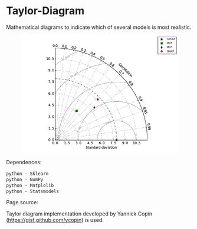 # Taylor-Diagram
Mathematical diagrams to indicate which of several models is most realistic. 



<p align="center">
  <img width=425 src="Taylorval.png"/>
</p>



Dependences:

    python - Sklearn
    python - NumPy
    python - Matplolib
    python - Statsmodels



Page source:

 Taylor diagram implementation developed by Yannick Copin (https://gist.github.com/ycopin) is used.
